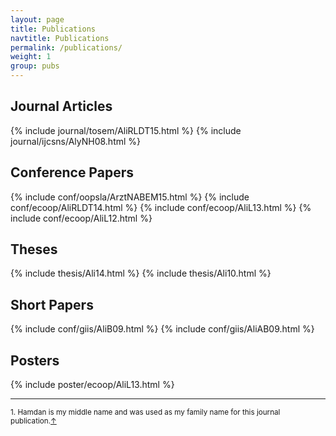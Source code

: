 ```yaml
---
layout: page
title: Publications
navtitle: Publications
permalink: /publications/
weight: 1
group: pubs
---
```


## Journal Articles ##
{% include journal/tosem/AliRLDT15.html %}
{% include journal/ijcsns/AlyNH08.html %}

## Conference Papers ##
{% include conf/oopsla/ArztNABEM15.html %}
{% include conf/ecoop/AliRLDT14.html %}
{% include conf/ecoop/AliL13.html %}
{% include conf/ecoop/AliL12.html %}

## Theses ##
{% include thesis/Ali14.html %}
{% include thesis/Ali10.html %}

## Short Papers ##
{% include conf/giis/AliB09.html %}
{% include conf/giis/AliAB09.html %}

## Posters ##
{% include poster/ecoop/AliL13.html %}

---

<sup id="fn1">1. Hamdan is my middle name and was used as my family name for this journal publication.<a href="#ref1" title="Jump back">&uarr;</a></sup>
